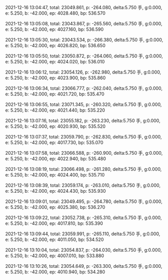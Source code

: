 2021-12-16 13:04:47, total: 23049.861, p: -264.080, delta:5.750 手, g:0.000, e: 5.250, b: -42.000, ep: 4028.480, bp: 536.570

2021-12-16 13:05:08, total: 23043.867, p: -265.560, delta:5.750 手, g:0.000, e: 5.250, b: -42.000, ep: 4027.160, bp: 536.590

2021-12-16 13:05:30, total: 23043.534, p: -266.380, delta:5.750 手, g:0.000, e: 5.250, b: -42.000, ep: 4026.820, bp: 536.650

2021-12-16 13:05:50, total: 23050.872, p: -264.060, delta:5.750 手, g:0.000, e: 5.250, b: -42.000, ep: 4024.020, bp: 536.010

2021-12-16 13:06:12, total: 23054.126, p: -262.980, delta:5.750 手, g:0.000, e: 5.250, b: -42.000, ep: 4023.900, bp: 535.860

2021-12-16 13:06:34, total: 23066.777, p: -262.040, delta:5.750 手, g:0.000, e: 5.250, b: -42.000, ep: 4021.720, bp: 535.470

2021-12-16 13:06:55, total: 23071.345, p: -260.320, delta:5.750 手, g:0.000, e: 5.250, b: -42.000, ep: 4021.440, bp: 535.220

2021-12-16 13:07:16, total: 23055.182, p: -263.230, delta:5.750 手, g:0.000, e: 5.250, b: -42.000, ep: 4020.930, bp: 535.520

2021-12-16 13:07:37, total: 23059.790, p: -262.830, delta:5.750 手, g:0.000, e: 5.250, b: -42.000, ep: 4017.730, bp: 535.070

2021-12-16 13:07:58, total: 23066.588, p: -260.900, delta:5.750 手, g:0.000, e: 5.250, b: -42.000, ep: 4022.940, bp: 535.480

2021-12-16 13:08:19, total: 23066.498, p: -261.280, delta:5.750 手, g:0.000, e: 5.250, b: -42.000, ep: 4024.400, bp: 535.710

2021-12-16 13:08:39, total: 23059.174, p: -263.010, delta:5.750 手, g:0.000, e: 5.250, b: -42.000, ep: 4024.430, bp: 535.930

2021-12-16 13:09:01, total: 23049.495, p: -264.780, delta:5.750 手, g:0.000, e: 5.250, b: -42.000, ep: 4025.380, bp: 536.270

2021-12-16 13:09:22, total: 23052.738, p: -265.310, delta:5.750 手, g:0.000, e: 5.250, b: -42.000, ep: 4017.810, bp: 535.390

2021-12-16 13:09:44, total: 23059.991, p: -265.110, delta:5.750 手, g:0.000, e: 5.250, b: -42.000, ep: 4011.050, bp: 534.520

2021-12-16 13:10:04, total: 23054.837, p: -264.030, delta:5.750 手, g:0.000, e: 5.250, b: -42.000, ep: 4007.010, bp: 533.880

2021-12-16 13:10:26, total: 23054.649, p: -263.300, delta:5.750 手, g:0.000, e: 5.250, b: -42.000, ep: 4010.940, bp: 534.280